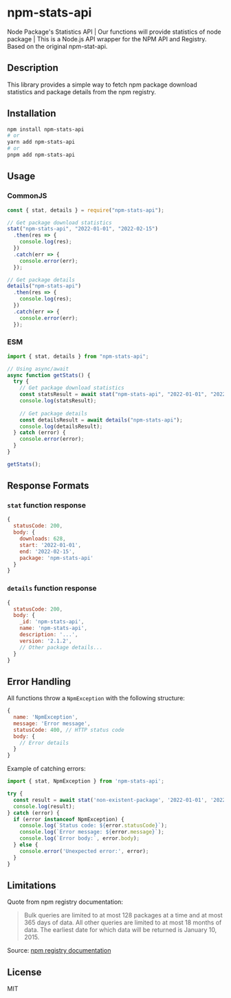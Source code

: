 # npm-stats-api

Node Package's Statistics API | Our functions will provide statistics of node package | This is a Node.js API wrapper for the NPM API and Registry. Based on the original npm-stat-api.

## Description

This library provides a simple way to fetch npm package download statistics and package details from the npm registry.

## Installation

```bash
npm install npm-stats-api
# or
yarn add npm-stats-api
# or
pnpm add npm-stats-api
```

## Usage

### CommonJS

```javascript
const { stat, details } = require("npm-stats-api");

// Get package download statistics
stat("npm-stats-api", "2022-01-01", "2022-02-15")
  .then(res => {
    console.log(res);
  })
  .catch(err => {
    console.error(err);
  });

// Get package details
details("npm-stats-api")
  .then(res => {
    console.log(res);
  })
  .catch(err => {
    console.error(err);
  });
```

### ESM

```javascript
import { stat, details } from "npm-stats-api";

// Using async/await
async function getStats() {
  try {
    // Get package download statistics
    const statsResult = await stat("npm-stats-api", "2022-01-01", "2022-02-15");
    console.log(statsResult);
    
    // Get package details
    const detailsResult = await details("npm-stats-api");
    console.log(detailsResult);
  } catch (error) {
    console.error(error);
  }
}

getStats();
```

## Response Formats

### `stat` function response

```javascript
{
  statusCode: 200,
  body: {
    downloads: 628,
    start: '2022-01-01',
    end: '2022-02-15',
    package: 'npm-stats-api'
  }
}
```

### `details` function response

```javascript
{
  statusCode: 200,
  body: {
    _id: 'npm-stats-api',
    name: 'npm-stats-api',
    description: '...',
    version: '2.1.2',
    // Other package details...
  }
}
```

## Error Handling

All functions throw a `NpmException` with the following structure:

```javascript
{
  name: 'NpmException',
  message: 'Error message',
  statusCode: 400, // HTTP status code
  body: {
    // Error details
  }
}
```

Example of catching errors:

```javascript
import { stat, NpmException } from 'npm-stats-api';

try {
  const result = await stat('non-existent-package', '2022-01-01', '2022-01-31');
  console.log(result);
} catch (error) {
  if (error instanceof NpmException) {
    console.log(`Status code: ${error.statusCode}`);
    console.log(`Error message: ${error.message}`);
    console.log(`Error body:`, error.body);
  } else {
    console.error('Unexpected error:', error);
  }
}
```

## Limitations

Quote from npm registry documentation:

> Bulk queries are limited to at most 128 packages at a time and at most 365 days of data. All other queries are limited to at most 18 months of data. The earliest date for which data will be returned is January 10, 2015.

Source: [npm registry documentation](https://github.com/npm/registry/blob/master/docs/download-counts.md#limits)

## License

MIT
